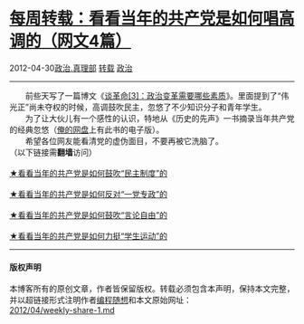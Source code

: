 <!DOCTYPE html>
<html xmlns="http://www.w3.org/1999/xhtml" xml:lang="zh-CN">
<head>
<meta http-equiv="Content-Type" content="text/html; charset=utf-8" />
<meta name="generator" content="Python script by program.think@gmail.com" />
<meta name="provider" content="program-think.blogspot.com" />
<link type="text/css" rel="stylesheet" href="../../css/program-think.css" />
<title>每周转载：看看当年的共产党是如何唱高调的（网文4篇） - 编程随想的博客</title>
</head>
<body>
<div id="main" style="width:100%;">
<h1><a href="../../index.md" title="回到首页">每周转载：看看当年的共产党是如何唱高调的（网文4篇）</a></h1>
<div class="post-info"><span class="date-header">2012-04-30</span><a href="../../tags/E694BFE6B2BB.E79C9FE79086E983A8.md" class="tag">政治.真理部</a> <a href="../../tags/E8BDACE8BDBD.md" class="tag">转载</a> <a href="../../tags/E694BFE6B2BB.md" class="tag">政治</a> </div>
<hr>
<div class="post">
&#12288;&#12288;前些天写了一篇博文《<a href="../../2012/04/revolution-3.md">谈革命[3]：政治变革需要哪些素质</a>》。里面提到了“伟光正”尚未夺权的时候，高调鼓吹民主，忽悠了不少知识分子和青年学生。<br />&#12288;&#12288;为了让大伙儿有一个感性的认识，特地从《历史的先声》一书摘录当年共产党的经典忽悠（<a href="https://code.google.com/p/program-think/wiki/Books" target="_blank">俺的网盘</a>上有此书的电子版）。<br />&#12288;&#12288;希望各位网友能看清党的虚伪面目，不要再被它洗脑了。<br />（以下链接需<b>翻墙</b>访问）<a name='more'></a><!--program-think--><br /><br /><a href="https://plus.google.com/u/0/113559088971921339544/posts/iN83y5XUqiU" rel="nofollow" target="_blank">★看看当年的共产党是如何鼓吹“民主制度”的</a><br /><br /><a href="https://plus.google.com/u/0/113559088971921339544/posts/a341HXZu42U" rel="nofollow" target="_blank">★看看当年的共产党是如何反对“一党专政”的</a><br /><br /><a href="https://plus.google.com/u/0/113559088971921339544/posts/YUchwZc6mFg" rel="nofollow" target="_blank">★看看当年的共产党是如何鼓吹“言论自由”的</a><br /><br /><a href="https://plus.google.com/u/0/113559088971921339544/posts/4nra5Yn3Tv1" rel="nofollow" target="_blank">★看看当年的共产党是如何力挺“学生运动”的</a><div class="blogger-post-footer">
</div>
<hr>
<div class="copyright">
<h4>版权声明</h4>
本博客所有的原创文章，作者皆保留版权。转载必须包含本声明，保持本文完整，并以超链接形式注明作者<a href="mailto:program.think@gmail.com">编程随想</a>和本文原始网址：<br>
<a href="2012/04/weekly-share-1.md">2012/04/weekly-share-1.md</a>
</div>
</div>
</body>
</html>
